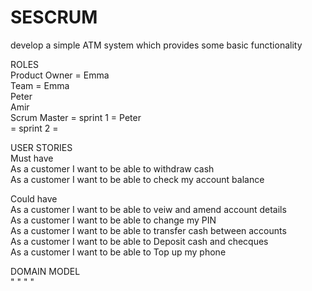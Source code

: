 # SESCRUM  
  
develop a simple ATM system which provides some basic functionality  
  
ROLES  
Product Owner = Emma  
Team =  Emma  
        Peter  
        Amir  
Scrum Master  = sprint 1 = Peter  
              = sprint 2 =   
  
USER STORIES  
Must have  
As a customer I want to be able to withdraw cash  
As a customer I want to be able to check my account balance  
  
Could have  
As a customer I want to be able to veiw and amend account details  
As a customer I want to be able to change my PIN  
As a customer I want to be able to transfer cash between accounts  
As a customer I want to be able to Deposit cash and checques  
As a customer I want to be able to Top up my phone  
  
DOMAIN MODEL  
"
"
"
"



